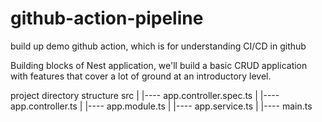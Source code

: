 # github-action-pipeline
build up demo github action, which is for understanding CI/CD in github

Building blocks of Nest application, we'll build a basic CRUD application with features that cover a lot of ground at an introductory level.


project directory structure
    src
     |
     |---- app.controller.spec.ts
     |
     |---- app.controller.ts
     |
     |---- app.module.ts
     |
     |---- app.service.ts
     |
     |---- main.ts